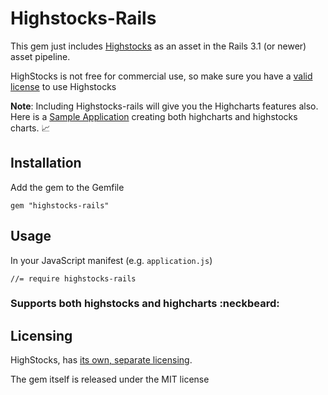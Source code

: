 # Highstocks-Rails

This gem just includes [Highstocks](http://www.highcharts.com/products/highstock) as an asset in the Rails 3.1 (or newer) asset pipeline.

HighStocks is not free for commercial use, so make sure you have a [valid license](http://shop.highsoft.com/highstock.html) to use Highstocks

**Note**:  Including Highstocks-rails will give you the Highcharts features also.  Here is a [Sample Application](http://hidden-peak-3935.herokuapp.com) creating both highcharts and highstocks charts. :chart_with_upwards_trend:

## Installation

Add the gem to the Gemfile

    gem "highstocks-rails"
    

## Usage

In your JavaScript manifest (e.g. `application.js`)

    //= require highstocks-rails
    
### Supports both highstocks and highcharts :neckbeard:



## Licensing

HighStocks, has [its own, separate licensing](http://shop.highsoft.com/highstock.html).

The gem itself is released under the MIT license

